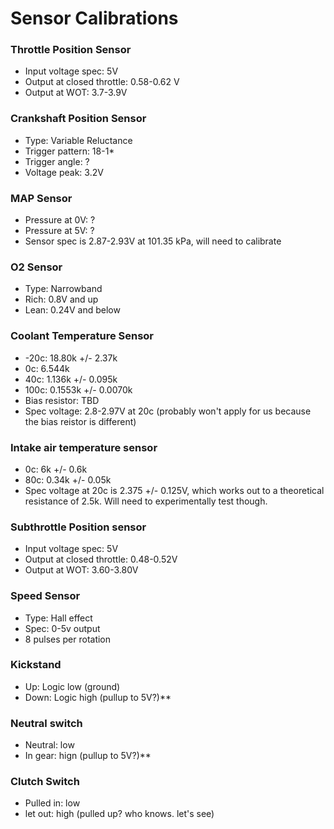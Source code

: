 # Sensor Calibrations


### Throttle Position Sensor
- Input voltage spec: 5V
- Output at closed throttle: 0.58-0.62 V
- Output at WOT: 3.7-3.9V

### Crankshaft Position Sensor
- Type: Variable Reluctance
- Trigger pattern: 18-1*
- Trigger angle: ?
- Voltage peak: 3.2V

### MAP Sensor
- Pressure at 0V: ?
- Pressure at 5V: ?
- Sensor spec is 2.87-2.93V at 101.35 kPa, will need to calibrate

### O2 Sensor
- Type: Narrowband
- Rich: 0.8V and up
- Lean: 0.24V and below

### Coolant Temperature Sensor
- -20c: 18.80k +/- 2.37k
- 0c: 6.544k
- 40c: 1.136k +/- 0.095k
- 100c: 0.1553k +/- 0.0070k
- Bias resistor: TBD
- Spec voltage: 2.8-2.97V at 20c (probably won't apply for us because the bias reistor is different)

### Intake air temperature sensor
- 0c: 6k +/- 0.6k
- 80c: 0.34k +/- 0.05k
- Spec voltage at 20c is 2.375 +/- 0.125V, which works out to a theoretical resistance of 2.5k. Will need to experimentally test though.

### Subthrottle Position sensor
- Input voltage spec: 5V
- Output at closed throttle: 0.48-0.52V
- Output at WOT: 3.60-3.80V

### Speed Sensor
- Type: Hall effect
- Spec: 0-5v output
- 8 pulses per rotation

### Kickstand
- Up: Logic low (ground)
- Down: Logic high (pullup to 5V?)**

### Neutral switch
- Neutral: low
- In gear: hign (pullup to 5V?)**

### Clutch Switch
- Pulled in: low
- let out: high (pulled up? who knows. let's see)